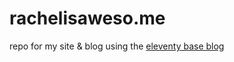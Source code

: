 # rachelisaweso.me

repo for my site & blog using the [eleventy base blog](https://11ty.github.io/eleventy-base-blog/)